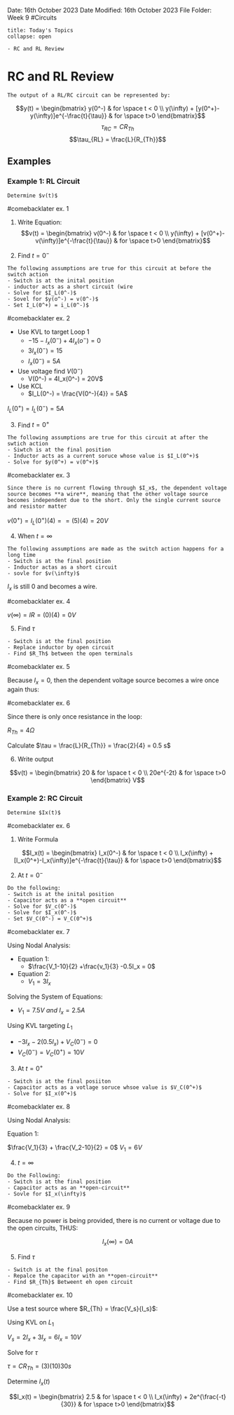  Date: 16th October 2023
Date Modified: 16th October 2023
File Folder: Week 9
#Circuits

```ad-abstract
title: Today's Topics
collapse: open

- RC and RL Review

```

# RC and RL Review

```ad-important
The output of a RL/RC circuit can be represented by:
```

$$y(t) = \begin{bmatrix} y(0^-) & for \space t < 0 \\ y(\infty) + [y(0^+)-y(\infty)]e^{-\frac{t}{\tau}} & for \space t>0 \end{bmatrix}$$
$$\tau_{RC} = CR_{Th}$$
$$\tau_{RL} = \frac{L}{R_{Th}}$$

## Examples

### Example 1: RL Circuit

```ad-question
Determine $v(t)$
```

#comebacklater ex. 1

1. Write Equation:
$$v(t) = \begin{bmatrix} v(0^-) & for \space t < 0 \\ y(\infty) + [v(0^+)-v(\infty)]e^{-\frac{t}{\tau}} & for \space t>0 \end{bmatrix}$$

2. Find $t=0^-$

```ad-summary
The following assumptions are true for this circuit at before the switch action
- Switch is at the inital position
- inductor acts as a short circuit (wire
- Solve for $I_L(0^-)$
- Sovel for $y(o^-) = v(0^-)$
- Set I_L(0^+) = i_L(0^-)$
```

#comebacklater ex. 2

- Use KVL to target Loop 1
	- $-15 -I_x(0^-) + 4I_x(o^-) = 0$
	- $3I_x(0^-) = 15$
	- $I_x(0^-) = 5A$
- Use voltage  find $V(0^-)$
	- V(0^-) = 4I_x(0^-) = 20V$
- Use KCL
	- $I_L(0^-) = \frac{V(0^-){4}} = 5A$

$I_L(0^+) = I_L(0^-) = 5A$

3. Find $t=0^+$

```ad-summary
The following assumptions are true for this circuit at after the swtich action
- Siwtch is at the final position
- Inductor acts as a current soruce whose value is $I_L(0^+)$
- Solve for $y(0^+) = v(0^+)$
```

#comebacklater ex. 3

```ad-important
Since there is no current flowing through $I_x$, the dependent voltage source becomes **a wire**, meaning that the other voltage source becomes independent due to the short. Only the single current source and resistor matter
```

$v(0^+) = I_L(0^+)(4) = = (5)(4) = 20V$

4. When $t=\infty$

```ad-summary
The following assumptions are made as the switch action happens for a long time
- Switch is at the final position
- Inductor actas as a short circuit
- sovle for $v(\infty)$
```

$I_x$ is still 0 and becomes a wire.

#comebacklater ex. 4

$v(\infty) = IR = (0)(4) = 0V$

5. Find $\tau$

```ad-note
- Switch is at the final position
- Replace inductor by open circuit
- Find $R_Th$ between the open terminals
```

#comebacklater ex. 5

Because $I_x =0$, then the dependent voltage source becomes a wire once again thus:

#comebacklater ex. 6

Since there is only once resistance in the loop:

$R_{Th} = 4 \Omega$

Calculate $\tau = \frac{L}{R_{Th}} = \frac{2}{4} = 0.5 s$

6. Write output

$$v(t) = \begin{bmatrix} 20 & for \space t < 0 \\ 20e^{-2t} & for \space t>0 \end{bmatrix} V$$

### Example 2: RC Circuit

```ad-question
Determine $Ix(t)$
```

#comebacklater ex. 6

1. Write Formula

$$I_x(t) = \begin{bmatrix} I_x(0^-) & for \space t < 0 \\ I_x(\infty) + [I_x(0^+)-I_x(\infty)]e^{-\frac{t}{\tau}} & for \space t>0 \end{bmatrix}$$

2. At $t = 0^-$

```ad-summary
Do the following:
- Switch is at the inital position
- Capacitor acts as a **open circuit**
- Solve for $V_c(0^-)$
- Solve for $I_x(0^-)$
- Set $V_C(0^-) = V_C(0^+)$
```

#comebacklater ex. 7

Using Nodal Analysis:

- Equation 1:
	- $\frac{V_1-10}{2} +\frac{v_1}{3} -0.5I_x = 0$
- Equation 2:
	- $V_1 = 3I_x$

Solving the System of Equations:
- $V_1 = 7.5V$ *and* $I_x = 2.5A$

Using KVL targeting $L_1$
- $-3I_x - 2(0.5I_x)+V_C(0^-) = 0$
- $V_C(0^-) = V_C(0^+) = 10V$

3. At $t=0^+$

```ad-summary
- Switch is at the final posiiton
- Capacitor acts as a votlage soruce whsoe value is $V_C(0^+)$
- Solve for $I_x(0^+)$
```

#comebacklater ex. 8

Using Nodal Analysis:

Equation 1:

$\frac{V_1}{3} + \frac{V_2-10}{2} = 0$
$V_1 = 6V$

4. $t=\infty$

```ad-summary
Do the Following:
- Switch is at the final position
- Capacitor acts as an **open-circuit**
- Sovle for $I_x(\infty)$
```

#comebacklater ex. 9

Because no power is being provided, there is no current or voltage due to the open circuits, THUS:

$$I_x(\infty) = 0A$$

5. Find $\tau$

```ad-summary
- Switch is at the final positon
- Repalce the capacitor with an **open-circuit**
- Find $R_{Th}$ Betweent eh open circuit
```

#comebacklater ex. 10

Use a test source where $R_{Th} = \frac{V_s}{I_s}$:

Using KVL on $L_1$

$V_s = 2I_x + 3I_x = 6I_x = 10V$

Solve for $\tau$

$\tau = CR_{Th} = (3)(10) 30s$

Determine $I_x(t)$


$$I_x(t) = \begin{bmatrix} 2.5 & for \space t < 0 \\ I_x(\infty) + 2e^{\frac{-t}{30}} & for \space t>0 \end{bmatrix}$$





